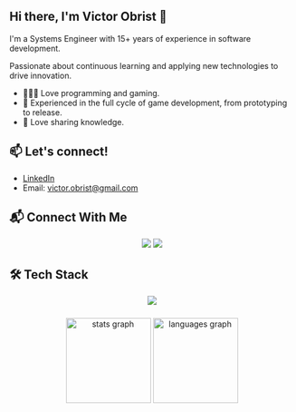 ## Hi there, I'm Victor Obrist 👋

I'm a Systems Engineer with 15+ years of experience in software development.  

Passionate about continuous learning and applying new technologies to drive innovation.

- 👨🏻‍💻 Love programming and gaming.
- 🎯 Experienced in the full cycle of game development, from prototyping to release.
- 🧠 Love sharing knowledge.

## 📫 Let's connect!

- [LinkedIn](https://www.linkedin.com/in/victorobristb)
- Email: victor.obrist@gmail.com

## 📬 Connect With Me
<p align="center">
  <a href="mailto:victor.obrist@gmail.com"><img src="https://img.shields.io/badge/Email-D14836?style=for-the-badge&logo=gmail&logoColor=white"></a>
  <a href="https://www.linkedin.com/in/victorobristb"><img src="https://img.shields.io/badge/LinkedIn-0A66C2?style=for-the-badge&logo=linkedin&logoColor=white"></a>
</p>

## 🛠 Tech Stack
<p align="center">
  <img src="https://skillicons.dev/icons?i=unity,cs,cpp,unreal,rider,git,github,gitlab,vscode,postman,blender,python,pucharm,docker,ai" />
</p>

###

<div align="center">
  <img src="https://github-readme-stats.vercel.app/api?username=VictorObrist&hide_title=false&hide_rank=false&show_icons=true&include_all_commits=true&count_private=true&disable_animations=false&theme=dracula&locale=en&hide_border=false&order=1" height="150" alt="stats graph"  />
  <img src="https://github-readme-stats.vercel.app/api/top-langs?username=VictorObrist&locale=en&hide_title=false&layout=compact&card_width=320&langs_count=5&theme=dracula&hide_border=false&order=2" height="150" alt="languages graph"  />
</div>

<!--
**VictorObrist/VictorObrist** is a ✨ _special_ ✨ repository because its `README.md` (this file) appears on your GitHub profile.

  Here are some ideas to get you started:

- 🔭 I’m currently working on ...
- 🌱 I’m currently learning ...
- 👯 I’m looking to collaborate on ...
- 🤔 I’m looking for help with ...
- 💬 Ask me about ...
- 📫 How to reach me: ...
- 😄 Pronouns: ...
- ⚡ Fun fact: ...
-->
